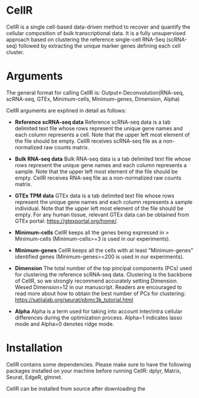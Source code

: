 # CellR
CellR is a single cell-based data-driven method to recover and quantify the cellular composition of bulk transcriptional data. It is a fully unsupervised approach based on clustering the reference single-cell RNA-Seq (scRNA-seq) followed by extracting the unique marker genes defining each cell cluster. 
# Arguments
The general format for calling CellR is: Output<-Deconvolution(RNA-seq, scRNA-seq, GTEx, Minimum-cells, Minimum-genes, Dimension, Alpha)

CellR arguments are explined in detail as follows:
* **Reference scRNA-seq data**
Reference scRNA-seq data is a tab delimited text file whose rows represent the unique gene names and each column represents a cell. Note that the upper left most element of the file should be empty.
CellR receives scRNA-seq file as a non-normalized raw counts matrix.

* **Bulk RNA-seq data**
Bulk RNA-seq data is a tab delimited text file whose rows represent the unique gene names and each column represents a sample. Note that the upper left most element of the file should be empty.
CellR receives RNA-seq file as a non-normalized raw counts matrix.

* **GTEx TPM data**
GTEx data is a tab delimited text file whose rows represent the unique gene names and each column represents a sample individual. Note that the upper left most element of the file should be empty. For any human tissue, relevant GTEx data can be obtained from GTEx portal: https://gtexportal.org/home/.

* **Minimum-cells**
CellR keeps all the genes being expressed in > Minimum-cells (Minimum-cells>=3 is used in our experiments).

* **Minimum-genes**
CellR keeps all the cells with at least "Minimum-genes" identified genes (Minimum-genes>=200 is used in our experiments).

* **Dimension**
The total number of the top pincipal components (PCs) used for clustering the reference scRNA-seq data. Clustering is the backbone of CellR, so we strongly recommend accurately setting Dimension. Wesed Dimension=12 in our manuscript. Readers are encouraged to read more about how to obtain the best number of PCs for clustering: https://satijalab.org/seurat/pbmc3k_tutorial.html

* **Alpha**
Alpha is a term used for taking into account inter/intra cellular differences during the optimization process. Alpha=1 indicates lasso mode and Alpha=0 denotes ridge mode.

# Installation
CellR contains some dependencies. Please make sure to have the following packages installed on your machine before running CellR: dplyr, Matrix, Seurat, EdgeR, glmnet.

CellR can be installed from source after downloading the 
